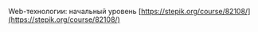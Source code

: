 Web-технологии: начальный уровень [https://stepik.org/course/82108/](https://stepik.org/course/82108/)
